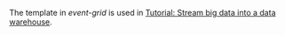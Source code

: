 The template in _event-grid_ is used in [Tutorial: Stream big data into a data warehouse](https://docs.microsoft.com/azure/event-grid/event-grid-event-hubs-integration#deploy-the-infrastructure).
